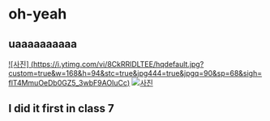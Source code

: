 # oh-yeah
## uaaaaaaaaaa
[![사진] (https://i.ytimg.com/vi/8CkRRlDLTEE/hqdefault.jpg?custom=true&w=168&h=94&stc=true&jpg444=true&jpgq=90&sp=68&sigh=flT4MmuOeDb0GZ5_3wbF9AOIuCc)](https://youtu.be/TaNDS9v34zo)
[![사진](https://i.ytimg.com/vi/lHHqb9k05DQ/hqdefault.jpg?custom=true&w=196&h=110&stc=true&jpg444=true&jpgq=90&sp=68&sigh=8fekRU269cIEPdzGquLSRKQXqdkQ)](https://youtu.be/lHHqb9k05DQ)
## I did it first in class 7
